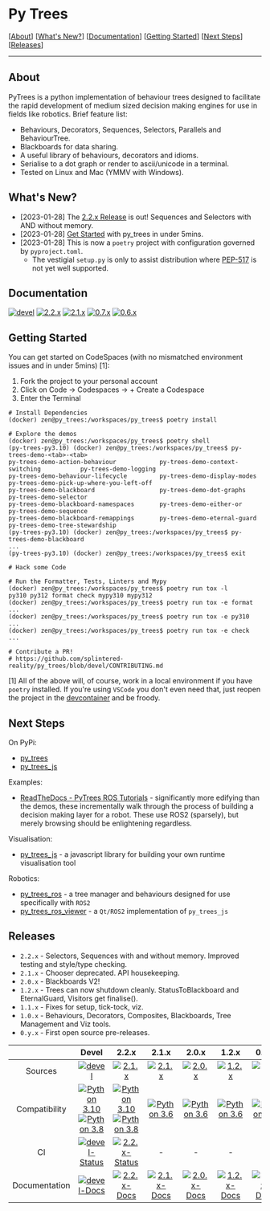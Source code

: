 # Py Trees

[[About](#about)] [[What's New?](#whats-new)] [[Documentation](#documentation)] [[Getting Started](#getting-started)] [[Next Steps](#next-steps)] [[Releases](#releases)]

----

## About

PyTrees is a python implementation of behaviour trees designed to facilitate the rapid development of medium sized decision making engines for use in fields like robotics. Brief feature list:

* Behaviours, Decorators, Sequences, Selectors, Parallels and BehaviourTree.
* Blackboards for data sharing.
* A useful library of behaviours, decorators and idioms.
* Serialise to a dot graph or render to ascii/unicode in a terminal.
* Tested on Linux and Mac (YMMV with Windows).

## What's New?

* [2023-01-28] The [2.2.x Release][new-2.2.x] is out! Sequences and Selectors with AND without memory.
* [2023-01-28] [Get Started](#getting-started) with py_trees in under 5mins.
* [2023-01-28] This is now a `poetry` project with configuration governed by `pyproject.toml`.
  * The vestigial `setup.py` is only to assist distribution where [PEP-517](https://peps.python.org/pep-0517/) is not yet well supported.

## Documentation

[![devel][docs-devel-image]][docs-devel] [![2.2.x][docs-2.2.x-image]][docs-2.2.x] [![2.1.x][docs-2.1.x-image]][docs-2.1.x] [![0.7.x][docs-0.7.x-image]][docs-0.7.x] [![0.6.x][docs-0.6.x-image]][docs-0.6.x]

## Getting Started

You can get started on CodeSpaces (with no mismatched environment issues and in under 5mins) [1]:

1. Fork the project to your personal account
2. Click on Code -> Codespaces -> + Create a Codespace
3. Enter the Terminal

```
# Install Dependencies
(docker) zen@py_trees:/workspaces/py_trees$ poetry install

# Explore the demos
(docker) zen@py_trees:/workspaces/py_trees$ poetry shell
(py-trees-py3.10) (docker) zen@py_trees:/workspaces/py_trees$ py-trees-demo-<tab>-<tab>
py-trees-demo-action-behaviour            py-trees-demo-context-switching           py-trees-demo-logging
py-trees-demo-behaviour-lifecycle         py-trees-demo-display-modes               py-trees-demo-pick-up-where-you-left-off
py-trees-demo-blackboard                  py-trees-demo-dot-graphs                  py-trees-demo-selector
py-trees-demo-blackboard-namespaces       py-trees-demo-either-or                   py-trees-demo-sequence
py-trees-demo-blackboard-remappings       py-trees-demo-eternal-guard               py-trees-demo-tree-stewardship
(py-trees-py3.10) (docker) zen@py_trees:/workspaces/py_trees$ py-trees-demo-blackboard
...
(py-trees-py3.10) (docker) zen@py_trees:/workspaces/py_trees$ exit

# Hack some Code

# Run the Formatter, Tests, Linters and Mypy
(docker) zen@py_trees:/workspaces/py_trees$ poetry run tox -l
py310 py312 format check mypy310 mypy312
(docker) zen@py_trees:/workspaces/py_trees$ poetry run tox -e format
...
(docker) zen@py_trees:/workspaces/py_trees$ poetry run tox -e py310
...
(docker) zen@py_trees:/workspaces/py_trees$ poetry run tox -e check
...

# Contribute a PR!
# https://github.com/splintered-reality/py_trees/blob/devel/CONTRIBUTING.md
```

[1] All of the above will, of course, work in a local environment if you have `poetry` installed. If you're using `VSCode`
you don't even need that, just reopen the project in the [devcontainer](.devcontainer/devcontainer.json) and be froody.

## Next Steps

On PyPi:
* [py_trees](https://pypi.org/project/py-trees/)
* [py_trees_js](https://pypi.org/project/py-trees-js/)

Examples:
* [ReadTheDocs - PyTrees ROS Tutorials](https://py-trees-ros-tutorials.readthedocs.io/en/release-2.0.x/index.html) - significantly more edifying than the demos, these incrementally walk through the process of building a decision making layer for a robot. These use ROS2 (sparsely), but merely browsing should be enlightening regardless.

Visualisation:
* [py_trees_js](https://github.com/splintered-reality/py_trees_js) - a javascript library for building your own runtime visualisation tool

Robotics:
* [py_trees_ros](https://github.com/splintered-reality/py_trees_ros) - a tree manager and behaviours designed for use specifically with `ROS2`
* [py_trees_ros_viewer](https://github.com/splintered-reality/py_trees_ros_viewer) - a `Qt/ROS2` implementation of `py_trees_js`

## Releases

* `2.2.x` - Selectors, Sequences with and without memory. Improved testing and style/type checking.
* `2.1.x` - Chooser deprecated. API housekeeping.
* `2.0.x` - Blackboards V2!
* `1.2.x` - Trees can now shutdown cleanly. StatusToBlackboard and EternalGuard, Visitors get finalise().
* `1.1.x` - Fixes for setup, tick-tock, viz.
* `1.0.x` - Behaviours, Decorators, Composites, Blackboards, Tree Management and Viz tools.
* `0.y.x` - First open source pre-releases.

| | Devel | 2.2.x | 2.1.x | 2.0.x | 1.2.x | 0.7.x | 0.6.x |
|:---:|:---:|:---:|:---:|:---:|:---:|:---:|:---:|
| Sources | [![devel][sources-devel-image]][sources-devel] | [![2.1.x][sources-2.2.x-image]][sources-2.2.x] | [![2.1.x][sources-2.1.x-image]][sources-2.1.x] | [![2.0.x][sources-2.0.x-image]][sources-2.0.x] | [![1.2.x][sources-1.2.x-image]][sources-1.2.x] | [![0.7.x][sources-0.7.x-image]][sources-0.7.x] | [![0.6.x][sources-0.6.x-image]][sources-0.6.x]
| Compatibility | [![Python 3.10][python310-image]][python310-docs] [![Python 3.8][python38-image]][python38-docs] | [![Python 3.10][python310-image]][python310-docs] [![Python 3.8][python38-image]][python38-docs] | [![Python 3.6][python36-image]][python36-docs] | [![Python 3.6][python36-image]][python36-docs] | [![Python 3.6][python36-image]][python36-docs] | [![Python 3.6][python36-image]][python36-docs] | [![Python 2.7][python27-image]][python27-docs]
| CI | [![devel-Status][devel-build-status-image]][devel-build-status] | [![2.2.x-Status][2.2.x-build-status-image]][2.2.x-build-status] | - | - | - | - | - | 
| Documentation | [![devel-Docs][rtd-devel-image]][docs-devel] | [![2.2.x-Docs][rtd-2.2.x-image]][docs-2.2.x] | [![2.1.x-Docs][rtd-2.1.x-image]][docs-2.1.x] | [![2.0.x-Docs][rtd-2.0.x-image]][docs-2.0.x] | [![1.2.x-Docs][rtd-1.2.x-image]][docs-1.2.x] | [![0.7.x-Docs][rtd-0.7.x-image]][docs-0.7.x] | [![0.6.x-Docs][rtd-0.6.x-image]][docs-0.6.x]


[license-image]: https://img.shields.io/badge/License-BSD%203--Clause-orange.svg?style=plastic
[license]: LICENSE

[python310-image]: https://img.shields.io/badge/python-3.10-green.svg?style=plastic
[python310-docs]: https://docs.python.org/3.10/
[python38-image]: https://img.shields.io/badge/python-3.8-green.svg?style=plastic
[python38-docs]: https://docs.python.org/3.8/
[python36-image]: https://img.shields.io/badge/python-3.6-green.svg?style=plastic
[python36-docs]: https://docs.python.org/3.6/
[python27-image]: https://img.shields.io/badge/python-2.7-green.svg?style=plastic
[python27-docs]: https://docs.python.org/2.7/

[devel-build-status-image]: https://github.com/splintered-reality/py_trees/actions/workflows/pre-merge.yaml/badge.svg
[devel-build-status]: https://github.com/splintered-reality/py_trees/actions/workflows/pre-merge.yaml
[2.2.x-build-status-image]: https://github.com/splintered-reality/py_trees/actions/workflows/pre-merge.yaml/badge.svg??branch=release/2.2.x
[2.2.x-build-status]: https://github.com/splintered-reality/py_trees/actions/workflows/pre-merge.yaml

[new-2.2.x]: https://github.com/splintered-reality/py_trees/blob/devel/CHANGELOG.rst#22x-2023-01-23---sequences-and-selectors-with-and-without-memory


[docs-devel]: http://py-trees.readthedocs.io/
[docs-2.2.x]: http://py-trees.readthedocs.io/en/release-2.2.x/
[docs-2.1.x]: http://py-trees.readthedocs.io/en/release-2.1.x/
[docs-2.0.x]: http://py-trees.readthedocs.io/en/release-2.0.x/
[docs-1.3.x]: http://py-trees.readthedocs.io/en/release-1.3.x/
[docs-1.2.x]: http://py-trees.readthedocs.io/en/release-1.2.x/
[docs-0.7.x]: http://py-trees.readthedocs.io/en/release-0.7.x/
[docs-0.6.x]: http://py-trees.readthedocs.io/en/release-0.6.x/
[docs-0.5.x]: http://docs.ros.org/kinetic/api/py_trees/html/

[docs-devel-image]: http://img.shields.io/badge/docs-devel-brightgreen.svg?style=plastic
[docs-2.2.x-image]: http://img.shields.io/badge/docs-2.2.x-brightgreen.svg?style=plastic
[docs-2.1.x-image]: http://img.shields.io/badge/docs-2.1.x-brightgreen.svg?style=plastic
[docs-2.0.x-image]: http://img.shields.io/badge/docs-2.0.x-brightgreen.svg?style=plastic
[docs-1.3.x-image]: http://img.shields.io/badge/docs-1.3.x-brightgreen.svg?style=plastic
[docs-1.2.x-image]: http://img.shields.io/badge/docs-1.2.x-brightgreen.svg?style=plastic
[docs-0.7.x-image]: http://img.shields.io/badge/docs-0.7.x-brightgreen.svg?style=plastic
[docs-0.6.x-image]: http://img.shields.io/badge/docs-0.6.x-brightgreen.svg?style=plastic
[docs-0.5.x-image]: http://img.shields.io/badge/docs-0.5.x-brightgreen.svg?style=plastic

[rtd-devel-image]: https://readthedocs.org/projects/py-trees/badge/?version=devel&style=plastic
[rtd-2.2.x-image]: https://readthedocs.org/projects/py-trees/badge/?version=release-2.2.x&style=plastic
[rtd-2.1.x-image]: https://readthedocs.org/projects/py-trees/badge/?version=release-2.1.x&style=plastic
[rtd-2.0.x-image]: https://readthedocs.org/projects/py-trees/badge/?version=release-2.0.x&style=plastic
[rtd-1.3.x-image]: https://readthedocs.org/projects/py-trees/badge/?version=release-1.3.x&style=plastic
[rtd-1.2.x-image]: https://readthedocs.org/projects/py-trees/badge/?version=release-1.2.x&style=plastic
[rtd-0.7.x-image]: https://readthedocs.org/projects/py-trees/badge/?version=release-0.7.x&style=plastic
[rtd-0.6.x-image]: https://readthedocs.org/projects/py-trees/badge/?version=release-0.6.x&style=plastic
[rtd-0.5.x-image]: https://readthedocs.org/projects/py-trees/badge/?version=release-0.5.x&style=plastic
[not-available-docs-image]: http://img.shields.io/badge/docs-n/a-yellow.svg?style=plastic

[sources-devel]: https://github.com/splintered-reality/py_trees/tree/devel
[sources-2.2.x]: https://github.com/splintered-reality/py_trees/tree/release/2.2.x
[sources-2.1.x]: https://github.com/splintered-reality/py_trees/tree/release/2.1.x
[sources-2.0.x]: https://github.com/splintered-reality/py_trees/tree/release/2.0.x
[sources-1.3.x]: https://github.com/splintered-reality/py_trees/tree/release/1.3.x
[sources-1.2.x]: https://github.com/splintered-reality/py_trees/tree/release/1.2.x
[sources-0.7.x]: https://github.com/splintered-reality/py_trees/tree/release/0.7.x
[sources-0.6.x]: https://github.com/splintered-reality/py_trees/tree/release/0.6.x
[sources-0.5.x]: https://github.com/splintered-reality/py_trees/tree/release/0.5.x

[sources-devel-image]: http://img.shields.io/badge/sources-devel-blue.svg?style=plastic
[sources-2.2.x-image]: http://img.shields.io/badge/sources-2.2.x-blue.svg?style=plastic
[sources-2.1.x-image]: http://img.shields.io/badge/sources-2.1.x-blue.svg?style=plastic
[sources-2.0.x-image]: http://img.shields.io/badge/sources-2.0.x-blue.svg?style=plastic
[sources-1.3.x-image]: http://img.shields.io/badge/sources-1.3.x-blue.svg?style=plastic
[sources-1.2.x-image]: http://img.shields.io/badge/sources-1.2.x-blue.svg?style=plastic
[sources-0.7.x-image]: http://img.shields.io/badge/sources-0.7.x-blue.svg?style=plastic
[sources-0.6.x-image]: http://img.shields.io/badge/sources-0.6.x-blue.svg?style=plastic
[sources-0.5.x-image]: http://img.shields.io/badge/sources-0.5.x-blue.svg?style=plastic

